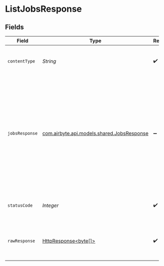 # ListJobsResponse


## Fields

| Field                                                                                                                                                                                                                                                                                | Type                                                                                                                                                                                                                                                                                 | Required                                                                                                                                                                                                                                                                             | Description                                                                                                                                                                                                                                                                          | Example                                                                                                                                                                                                                                                                              |
| ------------------------------------------------------------------------------------------------------------------------------------------------------------------------------------------------------------------------------------------------------------------------------------ | ------------------------------------------------------------------------------------------------------------------------------------------------------------------------------------------------------------------------------------------------------------------------------------ | ------------------------------------------------------------------------------------------------------------------------------------------------------------------------------------------------------------------------------------------------------------------------------------ | ------------------------------------------------------------------------------------------------------------------------------------------------------------------------------------------------------------------------------------------------------------------------------------ | ------------------------------------------------------------------------------------------------------------------------------------------------------------------------------------------------------------------------------------------------------------------------------------ |
| `contentType`                                                                                                                                                                                                                                                                        | *String*                                                                                                                                                                                                                                                                             | :heavy_check_mark:                                                                                                                                                                                                                                                                   | HTTP response content type for this operation                                                                                                                                                                                                                                        |                                                                                                                                                                                                                                                                                      |
| `jobsResponse`                                                                                                                                                                                                                                                                       | [com.airbyte.api.models.shared.JobsResponse](../../models/shared/JobsResponse.md)                                                                                                                                                                                                    | :heavy_minus_sign:                                                                                                                                                                                                                                                                   | List all the Jobs by connectionId.                                                                                                                                                                                                                                                   | {<br/>"next": "https://api.airbyte.com/v1/jobs?limit=5\u0026offset=10",<br/>"previous": "https://api.airbyte.com/v1/jobs?limit=5\u0026offset=0",<br/>"data": [<br/>{<br/>"id": "18dccc91-0ab1-4f72-9ed7-0b8fc27c5826",<br/>"status": "running",<br/>"jobType": "sync",<br/>"startTime": "2023-03-25T01:30:50Z"<br/>}<br/>]<br/>} |
| `statusCode`                                                                                                                                                                                                                                                                         | *Integer*                                                                                                                                                                                                                                                                            | :heavy_check_mark:                                                                                                                                                                                                                                                                   | HTTP response status code for this operation                                                                                                                                                                                                                                         |                                                                                                                                                                                                                                                                                      |
| `rawResponse`                                                                                                                                                                                                                                                                        | [HttpResponse<byte[]>](https://docs.oracle.com/en/java/javase/11/docs/api/java.net.http/java/net/http/HttpResponse.html)                                                                                                                                                             | :heavy_check_mark:                                                                                                                                                                                                                                                                   | Raw HTTP response; suitable for custom response parsing                                                                                                                                                                                                                              |                                                                                                                                                                                                                                                                                      |